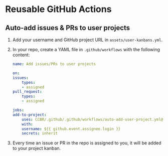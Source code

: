 # Reusable GitHub Actions

## Auto-add issues & PRs to user projects

1. Add your username and GitHub project URL in `assets/user-kanbans.yml`.

1. In your repo, create a YAML file in `.github/workflows` with the following content:

    ```yaml
    name: Add issues/PRs to user projects

    on:
    issues:
        types:
        - assigned
    pull_request:
        types:
        - assigned

    jobs:
    add-to-project:
        uses: CCBR/.github/.github/workflows/auto-add-user-project.yml@main
        with:
        username: ${{ github.event.assignee.login }}
        secrets: inherit
    ```

1. Every time an issue or PR in the repo is assigned to you, it will be added to your project kanban.
